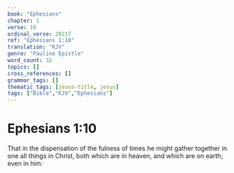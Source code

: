 ```yaml
---
book: "Ephesians"
chapter: 1
verse: 10
ordinal_verse: 29217
ref: "Ephesians 1:10"
translation: "KJV"
genre: "Pauline Epistle"
word_count: 32
topics: []
cross_references: []
grammar_tags: []
thematic_tags: [jesus-title, jesus]
tags: ["Bible","KJV","Ephesians"]
---
```


# Ephesians 1:10

That in the dispensation of the fulness of times he might gather together in one all things in Christ, both which are in heaven, and which are on earth; even in him:
